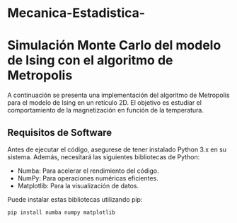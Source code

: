 # Mecanica-Estadistica-

# Simulación Monte Carlo del modelo de Ising con el algoritmo de Metropolis

A continuación se presenta una implementación del algoritmo de Metropolis para el modelo de Ising en un retículo 2D. El objetivo es estudiar el comportamiento de la magnetización en función de la temperatura.

## Requisitos de Software

Antes de ejecutar el código, asegurese de tener instalado Python 3.x en su sistema. Además, necesitará las siguientes bibliotecas de Python:

- Numba: Para acelerar el rendimiento del código.
- NumPy: Para operaciones numéricas eficientes.
- Matplotlib: Para la visualización de datos.

Puede instalar estas bibliotecas utilizando pip:

```bash
pip install numba numpy matplotlib
